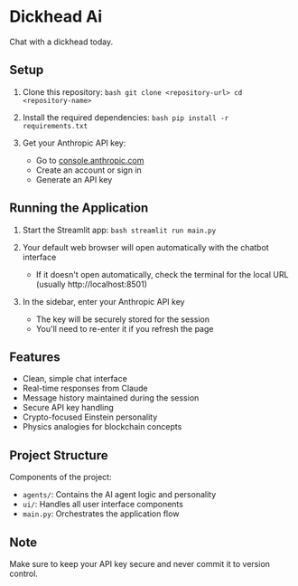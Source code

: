 # Dickhead Ai


Chat with a dickhead today.

## Setup

1. Clone this repository:   ```bash
   git clone <repository-url>
   cd <repository-name>   ```

2. Install the required dependencies:   ```bash
   pip install -r requirements.txt   ```

3. Get your Anthropic API key:
   - Go to [console.anthropic.com](https://console.anthropic.com/)
   - Create an account or sign in
   - Generate an API key

## Running the Application

1. Start the Streamlit app:   ```bash
   streamlit run main.py   ```

2. Your default web browser will open automatically with the chatbot interface
   - If it doesn't open automatically, check the terminal for the local URL (usually http://localhost:8501)

3. In the sidebar, enter your Anthropic API key
   - The key will be securely stored for the session
   - You'll need to re-enter it if you refresh the page

## Features

- Clean, simple chat interface
- Real-time responses from Claude
- Message history maintained during the session
- Secure API key handling
- Crypto-focused Einstein personality
- Physics analogies for blockchain concepts


## Project Structure

Components of the project:
- `agents/`: Contains the AI agent logic and personality
- `ui/`: Handles all user interface components
- `main.py`: Orchestrates the application flow


## Note

Make sure to keep your API key secure and never commit it to version control.
